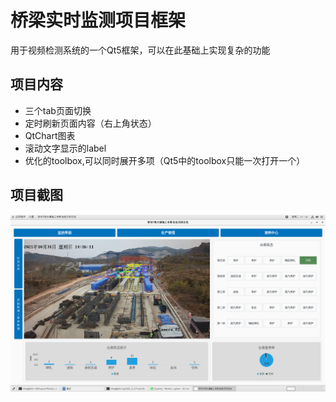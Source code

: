 桥梁实时监测项目框架
====

用于视频检测系统的一个Qt5框架，可以在此基础上实现复杂的功能

项目内容
---
- 三个tab页面切换
- 定时刷新页面内容（右上角状态）
- QtChart图表
- 滚动文字显示的label
- 优化的toolbox,可以同时展开多项（Qt5中的toolbox只能一次打开一个）

项目截图
---
![img](imgs/img1.png)
